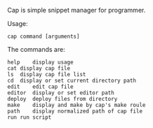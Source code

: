 Cap is simple snippet manager for programmer.

Usage:

	cap command [arguments]

The commands are:

	help	display usage
	cat	display cap file
	ls	display cap file list
	cd	display or set current directory path
	edit	edit cap file
	editor	display or set editor path
	deploy	deploy files from directory
	make	display and make by cap's make roule
	path	display normalized path of cap file
	run	run script

